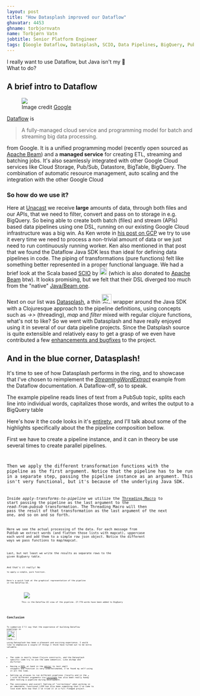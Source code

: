 ```yaml
---
layout: post
title: "How Datasplash improved our Dataflow"
ghavatar: 4453
ghname: torbjornvatn
name: Torbjørn Vatn
jobtitle: Senior Platform Engineer
tags: [Google Dataflow, Datasplash, SCIO, Data Pipelines, BigQuery, PubSub]
---
```



<div class="message">I really want to use Dataflow, but Java isn't my 🍵 <br/> What to do? </div>

## A brief intro to Dataflow

<figure>
  <img src="https://www.gstatic.com/cloud/images/products/artwork/dataflow-diagram.png">
  <figcaption>Image credit <a href="https://cloud.google.com/dataflow/">Google</a></figcaption>
</figure>


[Dataflow](https://cloud.google.com/dataflow/) is

> A fully-managed cloud service and programming model for batch and streaming big data processing.

from Google. It is a unified programming model (recently open sourced as [Apache Beam](https://cloud.google.com/blog/big-data/2016/08/cloud-dataflow-apache-beam-and-you))
and a **managed service** for creating ETL, streaming and batching jobs. It's also seamlessly integrated with
other Google Cloud services like Cloud Storage, Pub/Sub, Datastore, BigTable, BigQuery. The combination of automatic
resource management, auto scaling and the integration with the other Google Cloud

### So how do we use it?

Here at [Unacast](https://unacast.com) we receive **large** amounts of data, through both files and our APIs, that we
need to filter, convert and pass on to storage in e.g. BigQuery. So being able to create both batch (files) and
stream (APIs) based data pipelines using one DSL, running on our existing Google Cloud infrastructure was a big win.
As Ken wrote in [his post on GCP](http://labs.unacast.com/2016/11/30/one-year-on-gcp/#dataflow) we try to use it every
time we need to process a non-trivial amount of data or we just need to run continuously running worker. Ken also mentioned
in that post that we found the Dataflow Java SDK less than ideal for defining data pipelines in code. The piping
of transformations (pure functions) felt like something better represented in a proper functional language. We had
a brief look at the Scala based [SCIO](https://github.com/spotify/scio) by
<img alt="spotify" src="{{ site.url }}/images/datasplash/spotify.png" style="height: 20px; margin-bottom:2px"/> (which is also donated to [Apache Beam](https://issues.apache.org/jira/browse/BEAM-302) btw).
It looks promising, but we felt that their DSL diverged too much from the "native" [Java/Beam one](https://github.com/spotify/scio/wiki/Scio%2C-Dataflow-and-Beam).

Next on our list was [Datasplash](https://github.com/ngrunwald/datasplash), a thin
<img alt="Clojure" src="https://qph.ec.quoracdn.net/main-qimg-516e5be0cc307adbdc22f811eeed91e4?convert_to_webp=true" style="height: 26px; margin-bottom:4px"/> wrapper
around the Java SDK with a Clojuresque approach to the pipeline definitions, using concepts such as *->>* (threading),
*map* and *filter* mixed with regular clojure functions, what's not to like? So we went with Datasplash and have really
enjoyed using it in several of our data pipeline projects. Since the Datsplash source is quite extensible and relatively
easy to get a grasp of we even have contributed a few [enhancements and bugfixes](https://github.com/ngrunwald/datasplash/graphs/contributors) to the project.

## And in the blue corner, Datasplash!

It's time to see of how Datasplash performs in the ring, and to showcase that I've chosen to reimplement the
[*StreamingWordExtract*](https://github.com/GoogleCloudPlatform/DataflowJavaSDK/blob/master/examples/src/main/java/com/google/cloud/dataflow/examples/complete/StreamingWordExtract.java)
example from the Dataflow documentation. A Dataflow-off, so to speak.

The example pipeline reads lines of text from a PubSub topic, splits each line into individual words, capitalizes those
words, and writes the output to a BigQuery table

Here's how it the code looks in it's [entirety](https://gist.github.com/torbjornvatn/89804fe22277ac79f5ca7ab22ebf7b71), and I'll
talk about some of the highlights specifically about the the pipeline composition bellow.

First we have to create a pipeline instance, and it can in theory be use several times to create parallel pipelines.
<code data-gist-id="89804fe22277ac79f5ca7ab22ebf7b71" data-gist-file="streaming_word_extract.clj" data-gist-line="71-74"/>

Then we apply the different transformation functions with the pipeline as the first argument.
Notice that the pipeline has to be run in a separate step, passing the pipeline instance as an argument.
This isn't very functional, but it's because of the underlying Java SDK.
<code data-gist-id="89804fe22277ac79f5ca7ab22ebf7b71" data-gist-file="streaming_word_extract.clj" data-gist-line="81-82"/>

Inside *apply-transforms-to-pipeline* we utilize the [Threading Macro](http://clojure.org/guides/threading_macros)
to start passing the pipeline as the last argument to the *read-from-pubsub* transformation.
The Threading Macro will then pass the result of that transformation as the last argument of the next one, and so on
and so forth.
<code data-gist-id="89804fe22277ac79f5ca7ab22ebf7b71" data-gist-file="streaming_word_extract.clj" data-gist-line="45,47"/>

Here we see the actual processing of the data. For each message from PubSub we extract words (and flatten those lists
with mapcat), uppercase each word and add them to a simple row json object. Notice the different ways we pass functions
to map/mapcat.
<code data-gist-id="89804fe22277ac79f5ca7ab22ebf7b71" data-gist-file="streaming_word_extract.clj" data-gist-line="50,53,57"/>

Last, but not least we write the results as separate rows to the given BigQuery table.
<code data-gist-id="89804fe22277ac79f5ca7ab22ebf7b71" data-gist-file="streaming_word_extract.clj" data-gist-line="60-65"/>

And that's it really! No
<code data-gist-id="89804fe22277ac79f5ca7ab22ebf7b71" data-gist-file="java-examples.java" data-gist-line="1-3"/>
to apply a simple, pure function.

Here's a quick look at the graphical representation of the pipeline in the Dataflow UI.
<figure>
  <img src="{{ site.url }}/images/datasplash/dataflowui.png"/>
  <figcaption>This is the Dataflow UI view of the pipeline. 27.770 words have been added to BigQuery</figcaption>
</figure>

## Conclusion
To summarize I'll say that the experience of building Dataflow pipelines in <img alt="Clojure" src="https://qph.ec.quoracdn.net/main-qimg-516e5be0cc307adbdc22f811eeed91e4?convert_to_webp=true" style="height: 26px; margin-bottom:4px"/>
using Datasplash has been a pleasant and exciting experience. I would like to emphasize a couple of things I think have turned out
to be extra valuable.

- The code is mostly known Clojure constructs, and the Datasplash specific code try to use the same semantics. Like *ds/map* and *ds/filter*.
- Having a [REPL](http://www.tryclj.com/) at hand in the [editor](https://atom.io/packages/proto-repl) to test small snippets and function is very underestimated,
I've found my self using it all the time.
- Setting up aliases to run different pipelines (locally and in the ☁️ ) with different arguments via [Leiningen](http://leiningen.org/) has
also been really handy when testing a pipeline during development.
- The conciseness and overall feeling of "correctness" when working in an immutable, functional LISP has also been something
that I've come to love even more now that I've tried it in a full fledged project.
